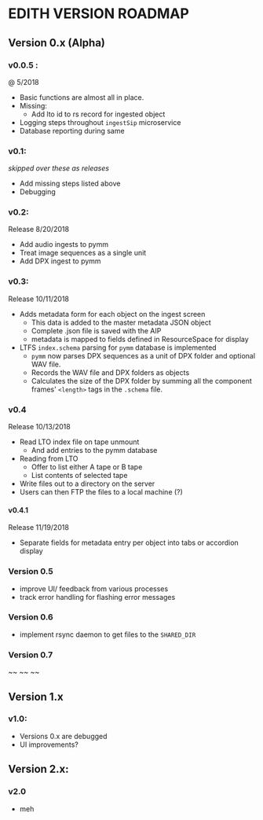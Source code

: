 # EDITH VERSION ROADMAP
## Version 0.x (Alpha)
### v0.0.5 : 
@ 5/2018

* Basic functions are almost all in place. 
* Missing:
  * Add lto id to rs record for ingested object
* Logging steps throughout `ingestSip` microservice
* Database reporting during same

### v0.1:
*skipped over these as releases*
* Add missing steps listed above
* Debugging

### v0.2:
Release 8/20/2018
* Add audio ingests to pymm
* Treat image sequences as a single unit
* Add DPX ingest to pymm

### v0.3:
Release 10/11/2018
* Adds metadata form for each object on the ingest screen
  * This data is added to the master metadata JSON object
  * Complete .json file is saved with the AIP
  * metadata is mapped to fields defined in ResourceSpace for display
* LTFS `index.schema` parsing for `pymm` database is implemented
  * `pymm` now parses DPX sequences as a unit of DPX folder and optional WAV file.
  * Records the WAV file and DPX folders as objects
  * Calculates the size of the DPX folder by summing all the component frames' `<length>` tags in the `.schema` file.

### v0.4
Release 10/13/2018
* Read LTO index file on tape unmount 
  * And add entries to the pymm database
* Reading from LTO
  * Offer to list either A tape or B tape
  * List contents of selected tape
* Write files out to a directory on the server
* Users can then FTP the files to a local machine (?)

#### v0.4.1
Release 11/19/2018
* Separate fields for metadata entry per object into tabs or accordion display

### Version 0.5
* improve UI/ feedback from various processes
* track error handling for flashing error messages

### Version 0.6
* implement rsync daemon to get files to the `SHARED_DIR`

### Version 0.7
~~ ~~ ~~


## Version 1.x 
### v1.0:
* Versions 0.x are debugged
* UI improvements?

## Version 2.x:
### v2.0
* meh
